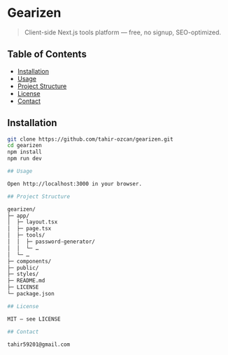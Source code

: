 # Gearizen

> Client-side Next.js tools platform — free, no signup, SEO-optimized.

## Table of Contents

- [Installation](#installation)  
- [Usage](#usage)  
- [Project Structure](#project-structure)  
- [License](#license)  
- [Contact](#contact)  

## Installation

```bash
git clone https://github.com/tahir-ozcan/gearizen.git
cd gearizen
npm install
npm run dev

## Usage

Open http://localhost:3000 in your browser.

## Project Structure

gearizen/
├─ app/
│  ├─ layout.tsx
│  ├─ page.tsx
│  ├─ tools/
│  │  ├─ password-generator/
│  │  └─ …
│  └─ …
├─ components/
├─ public/
├─ styles/
├─ README.md
├─ LICENSE
└─ package.json

## License

MIT — see LICENSE

## Contact

tahir59201@gmail.com